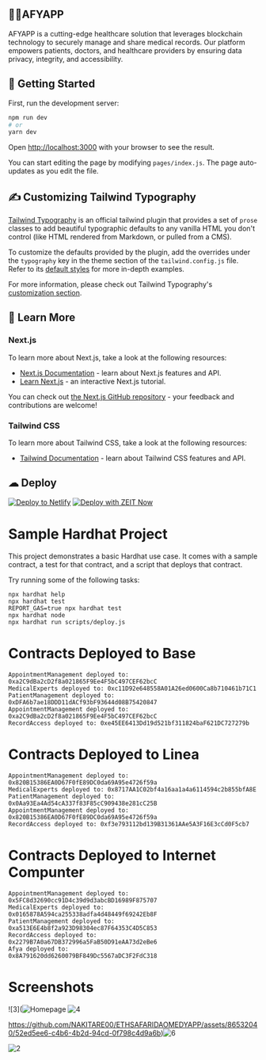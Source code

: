 
## 🧑‍⚕️AFYAPP
AFYAPP is a cutting-edge healthcare solution that leverages blockchain technology to securely manage and share medical records. Our platform empowers patients, doctors, and healthcare providers by ensuring data privacy, integrity, and accessibility.


## 🚀 Getting Started

First, run the development server:

```bash
npm run dev
# or
yarn dev
```

Open [http://localhost:3000](http://localhost:3000) with your browser to see the result.

You can start editing the page by modifying `pages/index.js`. The page auto-updates as you edit the file.

## ✍ Customizing Tailwind Typography

[Tailwind Typography](https://github.com/tailwindlabs/tailwindcss-typography) is an official tailwind plugin that provides a set of `prose` classes to add beautiful typographic defaults to any vanilla HTML you don't control (like HTML rendered from Markdown, or pulled from a CMS).

To customize the defaults provided by the plugin, add the overrides under the `typography` key in the theme section of the `tailwind.config.js` file. Refer to its [default styles](https://github.com/tailwindlabs/tailwindcss-typography/blob/master/src/styles.js) for more in-depth examples.

For more information, please check out Tailwind Typography's [customization section](https://github.com/tailwindlabs/tailwindcss-typography#customization).

## 📖 Learn More

### Next.js

To learn more about Next.js, take a look at the following resources:

- [Next.js Documentation](https://nextjs.org/docs) - learn about Next.js features and API.
- [Learn Next.js](https://nextjs.org/learn) - an interactive Next.js tutorial.

You can check out [the Next.js GitHub repository](https://github.com/vercel/next.js) - your feedback and contributions are welcome!

### Tailwind CSS

To learn more about Tailwind CSS, take a look at the following resources:

- [Tailwind Documentation](https://tailwindcss.com/) - learn about Tailwind CSS features and API.


## ☁ Deploy

[![Deploy to Netlify](https://www.netlify.com/img/deploy/button.svg)](https://app.netlify.com/start/deploy?repository=https://github.com/kumard3/dev-ui-templates/tree/main/template-9)  [![Deploy with ZEIT Now](https://zeit.co/button)](https://zeit.co/import/project?template=https://github.com/kumard3/dev-ui-templates/tree/main/template-9)


# Sample Hardhat Project

This project demonstrates a basic Hardhat use case. It comes with a sample contract, a test for that contract, and a script that deploys that contract.

Try running some of the following tasks:

```shell
npx hardhat help
npx hardhat test
REPORT_GAS=true npx hardhat test
npx hardhat node
npx hardhat run scripts/deploy.js
```
# Contracts Deployed to Base 
```shell
AppointmentManagement deployed to: 0xa2C9dBa2cD2f8a021865F9Ee4F5bC497CEF62bcC
MedicalExperts deployed to: 0xc11D92e648558A01A26ed0600Ca8b710461b71C1
PatientManagement deployed to: 0xDFA6b7ae18DDD11dACf93bF93644d08B75420847
AppointmentManagement deployed to: 0xa2C9dBa2cD2f8a021865F9Ee4F5bC497CEF62bcC
RecordAccess deployed to: 0xe45EE6413Dd19d521bf311824baF621DC727279b
```
# Contracts Deployed to Linea
```shell
AppointmentManagement deployed to: 0x820B15386EA0D67F0fE89DC0da69A95e4726f59a
MedicalExperts deployed to: 0x8717AA1C02bf4a16aa1a4a6114594c2b855bfA8E
PatientManagement deployed to: 0x0Aa93Ea4Ad54cA337f83F85cC909438e281cC25B
AppointmentManagement deployed to: 0x820B15386EA0D67F0fE89DC0da69A95e4726f59a
RecordAccess deployed to: 0xf3e793112bd139B31361AAe5A3F16E3cCd0F5cb7
```
# Contracts Deployed to Internet Compunter
```shell
AppointmentManagement deployed to: 
0x5FC8d32690cc91D4c39d9d3abcBD16989F875707
MedicalExperts deployed to:
0x0165878A594ca255338adfa4d48449f69242Eb8F
PatientManagement deployed to:
0xa513E6E4b8f2a923D98304ec87F64353C4D5C853
RecordAccess deployed to:
0x2279B7A0a67DB372996a5FaB50D91eAA73d2eBe6
Afya deployed to:
0x8A791620dd6260079BF849Dc5567aDC3F2FdC318
```


# Screenshots
![3](![Homepage](https://github.com/NAKITARE00/ETHSAFARIDAOMEDYAPP/assets/86532040/8ebc0086-a7c6-4e75-9c54-52cc74d47d15)
![4](https://github.com/NAKITARE00/ETHSAFARIDAOMEDYAPP/assets/86532040/511a1ba0-67cb-4110-9d5c-2cb92aef21a0)

https://github.com/NAKITARE00/ETHSAFARIDAOMEDYAPP/assets/86532040/52ed5ee6-c4b6-4b2d-94cd-0f798c4d9a6b)![6](https://github.com/NAKITARE00/ETHSAFARIDAOMEDYAPP/assets/86532040/6d1b4ac6-732c-4a67-86d1-720465d9fd12)

![2](https://github.com/NAKITARE00/ETHSAFARIDAOMEDYAPP/assets/86532040/0ac5a04f-94f2-497f-9d1e-48811972af9d)

